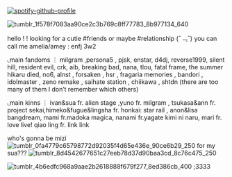 [![spotify-github-profile](https://spotify-github-profile.kittinanx.com/api/view?uid=31gtcrrpsv4yzqicnbtqruu2dgtm&cover_image=false&theme=novatorem&show_offline=false&background_color=d9c9fe&interchange=false&bar_color=f9d3e0&bar_color_cover=true)](https://github.com/kittinan/spotify-github-profile)

![tumblr_1f578f7083aa90ce2c3b769c8ff77783_8b977134_640](https://github.com/user-attachments/assets/7ca7579c-c287-4b3b-919e-bfaa9e98f3db)

hello ! ! looking for a cutie #friends or maybe #relationship (ˉ﹃ˉ)
 you can call me amelia/amey : enfj 3w2 

◟main fandoms ⋮
milgram ,persona5 , pjsk, enstar, d4dj, reverse1999, silent hill, resident evil, crk, aib, breaking bad, nana, tlou, fatal frame, the summer hikaru died, no6, alnst , forsaken , hsr , fragaria memories , bandori , idolmaster , zeno remake , saihate station , chiikawa , shtdn (there are too many of them I don’t remember which others)

◟main kinns ⋮
ivan&sua fr. alien stage ,yuno fr. milgram , tsukasa&ann fr. project sekai,himeko&fugue&lingsha fr. honkai: star rail , anon&lisa bangdream, mami fr.madoka magica, nanami fr.yagate kimi ni naru, mari fr. love live! qiao ling fr. link link

who's gonna be mizi ![tumblr_0fa4779c65798772d92035f4d65e436e_90ce6b29_250](https://github.com/user-attachments/assets/1e438e89-8d43-4fbd-ab01-828ad8a57fb7) for my sua??? ![tumblr_8d4542677651c27eeb78d37d90baa3cd_8c76c475_250](https://github.com/user-attachments/assets/47cfd89d-73f4-44cf-a2db-f14667432bd2) 

![tumblr_4b6edfc968a9aae2b2618888f679f277_8ed386cb_400](https://github.com/user-attachments/assets/33d8c0b3-f403-41ec-bb21-0a755ec95409) ;3333


